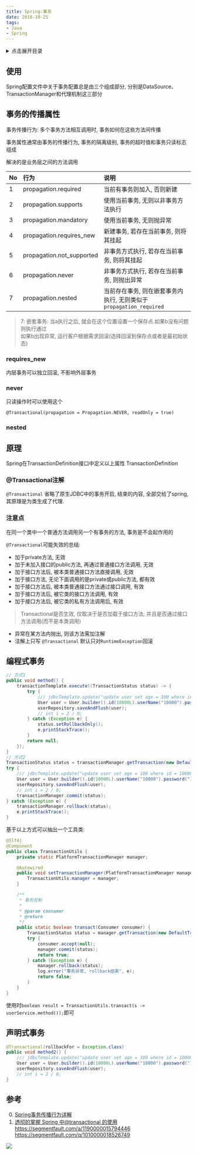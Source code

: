 ```yaml
---
title: Spring:事务
date: 2018-10-25
tags:
- Java
- Spring
---
```

<details>
<summary>点击展开目录</summary>
<!-- TOC -->

- [使用](#使用)
- [事务的传播属性](#事务的传播属性)
    - [requires_new](#requires_new)
    - [never](#never)
    - [nested](#nested)
- [原理](#原理)
    - [@Transactional注解](#transactional注解)
    - [注意点](#注意点)
- [编程式事务](#编程式事务)
- [声明式事务](#声明式事务)
- [参考](#参考)

<!-- /TOC -->
</details>

## 使用

Spring配置文件中关于事务配置总是由三个组成部分, 分别是DataSource、TransactionManager和代理机制这三部分

## 事务的传播属性

事务传播行为: 多个事务方法相互调用时, 事务如何在这些方法间传播

事务属性通常由事务的传播行为, 事务的隔离级别, 事务的超时值和事务只读标志组成

解决的是业务层之间的方法调用

| No   | 行为                      | 说明                                                         |
| :--- | :------------------------ | :----------------------------------------------------------- |
| 1    | propagation.required      | 当前有事务则加入, 否则新建                                   |
| 2    | propagation.supports      | 使用当前事务, 无则以非事务方法执行                           |
| 3    | propagation.mandatory     | 使用当前事务, 无则抛异常                                     |
| 4    | propagation.requires_new  | 新建事务, 若存在当前事务, 则将其挂起                         |
| 5    | propagation.not_supported | 非事务方式执行, 若存在当前事务, 则将其挂起                   |
| 6    | propagation.never         | 非事务方式执行, 若存在当前事务, 则抛出异常                   |
| 7    | propagation.nested        | 当前存在事务, 则在嵌套事务内执行, 无则类似于`propagation_required` |

> 7: 嵌套事务: 当a执行之后, 就会在这个位置设置一个保存点.如果b没有问题则执行通过<br/>如果b出现异常, 运行客户根据需求回滚(选择回滚到保存点或者是最初始状态)

### requires_new

内层事务可以独立回滚, 不影响外层事务

### never

只读操作时可以使用这个

`@Transactional(propagation = Propagation.NEVER, readOnly = true)`

### nested



## 原理
Spring在TransactionDefinition接口中定义以上属性
TransactionDefinition

### @Transactional注解

`@Transactional` 省略了原生JDBC中的事务开启, 结束的内容, 全部交给了spring, 其原理是为类生成了代理.



### 注意点

在同一个类中一个普通方法调用另一个有事务的方法, 事务是不会起作用的

`@Transactional`可能失效的总结:
* 加于private方法, 无效
* 加于未加入接口的public方法, 再通过普通接口方法调用, 无效
* 加于接口方法后, 被本类普通接口方法直接调用, 无效
* 加于接口方法, 无论下面调用的是private或public方法, 都有效
* 加于接口方法后, 被本类普通接口方法通过接口调用, 有效
* 加于接口方法后, 被它类的接口方法调用, 有效
* 加于接口方法后, 被它类的私有方法调用后, 有效

> Transactional是否生效, 仅取决于是否加载于接口方法, 并且是否通过接口方法调用(而不是本类调用)

* 异常在某方法内抛出, 则该方法需加注解
* 注解上只写 `@Transactional` 默认只对`RuntimeException`回滚

## 编程式事务

```Java
// 方式1
public void method() {
    transactionTemplate.execute((TransactionStatus status) -> {
        try {
            /// jdbcTemplate.update("update user set age = 100 where id = 10000;");
            User user = User.builder().id(10000L).userName("10000").password("10000").age(100).build();
            userRepository.saveAndFlush(user);
            // int i = 2 / 0;
        } catch (Exception e) {
            status.setRollbackOnly();
            e.printStackTrace();
        }
        return null;
    });
}
// 方式2
TransactionStatus status = transactionManager.getTransaction(new DefaultTransactionDefinition());
try {
    /// jdbcTemplate.update("update user set age = 100 where id = 10000;");
    User user = User.builder().id(10000L).userName("10000").password("100000").age(100).build();
    userRepository.saveAndFlush(user);
    // int i = 2 / 0;
    transactionManager.commit(status);
} catch (Exception e) {
    transactionManager.rollback(status);
    e.printStackTrace();
}
```

基于以上方式可以抽出一个工具类:
```Java
@Slf4j
@Component
public class TransactionUtils {
    private static PlatformTransactionManager manager;

    @Autowired
    public void setTransactionManager(PlatformTransactionManager manager) {
        TransactionUtils.manager = manager;
    }

    /**
     * 事务控制
     *
     * @param consumer
     * @return
     */
    public static boolean transact(Consumer consumer) {
        TransactionStatus status = manager.getTransaction(new DefaultTransactionDefinition());
        try {
            consumer.accept(null);
            manager.commit(status);
            return true;
        } catch (Exception e) {
            manager.rollback(status);
            log.error("事务异常, rollback结束", e);
            return false;
        }
    }
}
```

使用时`boolean result = TransactionUtils.transact(s -> userService.method());`即可

## 声明式事务

```Java
@Transactional(rollbackFor = Exception.class)
public void method2() {
    /// jdbcTemplate.update("update user set age = 100 where id = 10000;");
    User user = User.builder().id(10000L).userName("10000").password("10000").age(100).build();
    userRepository.saveAndFlush(user);
    // int i = 2 / 0;
}
```

## 参考

0. [Spring事务传播行为详解](https://segmentfault.com/a/1190000013341344)
1. [透彻的掌握 Spring 中@transactional 的使用](https://www.ibm.com/developerworks/cn/java/j-master-spring-transactional-use/index.html)
https://segmentfault.com/a/1190000015794446
https://segmentfault.com/q/1010000018526749

[![](https://static.segmentfault.com/v-5b1df2a7/global/img/creativecommons-cc.svg)](https://creativecommons.org/licenses/by-nc-nd/4.0/)
